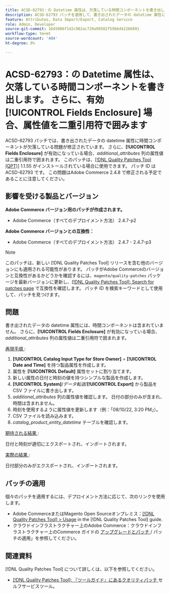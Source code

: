```yaml
---
title: ACSD-62793：の Datetime 属性は、欠落している時間コンポーネントを書き出します。 さらに、**[!UICONTROL Fields Enclosure]**が有効な場合、属性値は二重引用符で囲まれます
description: ACSD-62793 パッチを適用して、書き出されたデータの datetime 属性に時間コンポーネントが欠落しているAdobe Commerceの問題を修正してください。 さらに、**[!UICONTROL Fields Enclosure]**が有効になっている場合、*additional_attributes*列の属性値は二重引用符で囲まれます。
feature: Attributes, Data Import/Export, Catalog Service
role: Admin, Developer
source-git-commit: 1645006f142c902ac729a99502f59b6d42266691
workflow-type: tm+mt
source-wordcount: '404'
ht-degree: 0%

---
```



# ACSD-62793：の Datetime 属性は、欠落している時間コンポーネントを書き出します。 さらに、有効 **[!UICONTROL Fields Enclosure]** 場合、属性値を二重引用符で囲みます

ACSD-62793 パッチでは、書き出されたデータの datetime 属性に時間コンポーネントが欠落している問題が修正されています。 さらに、**[!UICONTROL Fields Enclosure]** が有効になっている場合、*additional_attributes* 列の属性値は二重引用符で囲まれます。 このパッチは、[[!DNL Quality Patches Tool (QPT)]](/help/tools/quality-patches-tool/quality-patches-tool-to-self-serve-quality-patches.md) 1.1.55 がインストールされている場合に使用できます。 パッチ ID は ACSD-62793 です。 この問題はAdobe Commerce 2.4.8 で修正される予定であることに注意してください。

## 影響を受ける製品とバージョン

**Adobe Commerce バージョン用のパッチが作成されます。**

* Adobe Commerce（すべてのデプロイメント方法） 2.4.7-p2

**Adobe Commerce バージョンとの互換性：**

* Adobe Commerce（すべてのデプロイメント方法） 2.4.7 - 2.4.7-p3

>[!NOTE]
>
>このパッチは、新しい [!DNL Quality Patches Tool] リリースを含む他のバージョンにも適用される可能性があります。 パッチがAdobe Commerceのバージョンと互換性があるかどうかを確認するには、`magento/quality-patches` パッケージを最新バージョンに更新し、[[!DNL Quality Patches Tool]: Search for patches page](https://experienceleague.adobe.com/tools/commerce-quality-patches/index.html) で互換性を確認します。 パッチ ID を検索キーワードとして使用して、パッチを見つけます。

## 問題

書き出されたデータの datetime 属性には、時間コンポーネントは含まれていません。 さらに、**[!UICONTROL Fields Enclosure]** が有効になっている場合、*additional_attributes* 列の属性値は二重引用符で囲まれます。

<u> 再現手順 </u>:

1. **[!UICONTROL Catalog Input Type for Store Owner]** = **[!UICONTROL Date and Time]** を持つ製品属性を作成します。
1. 属性を **[!UICONTROL Default]** 属性セットに割り当てます。
1. 新しい属性の日付と時刻の値を持つシンプルな製品を作成します。
1. **[!UICONTROL System]**/*データ転送*/**[!UICONTROL Export]** から製品を CSV ファイルに書き出します。
1. *additional_attributes* 列の属性値を確認します。 日付の部分のみが含まれ、時間は含まれません。
1. 時刻を使用するように属性値を更新します（例：「08/10/22, 3:20 PM」）。
1. CSV ファイルを読み込みます。
1. *catalog_product_entity_datetime* テーブルを確認します。

<u> 期待される結果 </u>:

日付と時刻が適切にエクスポートされ、インポートされます。

<u> 実際の結果 </u>:

日付部分のみがエクスポートされ、インポートされます。

## パッチの適用

個々のパッチを適用するには、デプロイメント方法に応じて、次のリンクを使用します。

* Adobe CommerceまたはMagento Open Sourceオンプレミス：[[!DNL Quality Patches Tool] > Usage](/help/tools/quality-patches-tool/usage.md) in the [!DNL Quality Patches Tool] guide.
* クラウドインフラストラクチャー上のAdobe Commerce：クラウドインフラストラクチャー上のCommerce ガイドの [ アップグレードとパッチ ](https://experienceleague.adobe.com/docs/commerce-cloud-service/user-guide/develop/upgrade/apply-patches.html)/ パッチの適用」を参照してください。


## 関連資料

[!DNL Quality Patches Tool] について詳しくは、以下を参照してください。

* [[!DNL Quality Patches Tool]: 『ツールガイド』にあるクオリティパッチ ](/help/tools/quality-patches-tool/quality-patches-tool-to-self-serve-quality-patches.md) セルフサービスツール。
